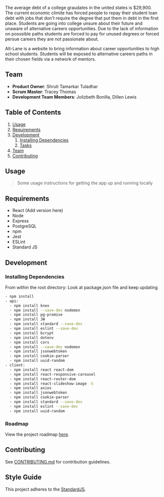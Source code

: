 The average debt of a college graudates in the united states is $29,900. The current economic climite has forced people to repay their student loan debt with jobs that don't require the degree that put them in debt in the first place. Students are going into college unsure about their future and unaware of alternative careers opportunities. Due to the lack of information on posssible paths students are forced to pay for unused degrees or forced persue careers they are not passionate about. 

Alt-Lane is a website to bring information about career opportunities to high school students. Students will be exposed to alternative careers paths in their chosen fields via a network of mentors.

## Team
  - __Product Owner__: Shruti Tamarkar Tuladhar
  - __Scrum Master__: Tracey Thomas 
  - __Development Team Members__: Jolizbeth Bonilla, Dillen Lewis

## Table of Contents

1. [Usage](#Usage)
1. [Requirements](#requirements)
1. [Development](#development)
    1. [Installing Dependencies](#installing-dependencies)
    1. [Tasks](#tasks)
1. [Team](#team)
1. [Contributing](#contributing)

## Usage

> Some usage instructions for getting the app up and running locally

## Requirements

- React (Add version here)
- Node
- Express
- PostgreSQL
- npm 
- Jest 
- ESLint
- Standard JS

## Development

### Installing Dependencies

From within the root directory: Look at package.json file and keep updating

```sh
- npm install  
- api: 
  - npm install knex 
  - npm install --save-dev nodemon
  - npm install pg-promise
  - npm install JW
  - npm install standard --save-dev
  - npm install eslint --save-dev
  - npm install bcrypt 
  - npm install dotenv 
  - npm install cors
  - npm install --save-dev nodemon
  - npm install jsonwebtoken
  - npm install cookie-parser
  - npm install uuid-random
- client: 
  - npm install react react-dom
  - npm install react-responsive-carousel
  - npm install react-router-dom
  - npm install react-slideshow-image -S
  - npm install axios
  - npm install jsonwebtoken
  - npm install cookie-parser
  - npm install standard --save-dev
  - npm install eslint --save-dev
  - npm install uuid-random
```

### Roadmap

View the project roadmap [here](LINK_TO_PROJECTS_TAB).


## Contributing

See [CONTRIBUTING.md](CONTRIBUTING.md) for contribution guidelines.


## Style Guide

This project adheres to the [StandardJS](https://github.com/standard/standard).
